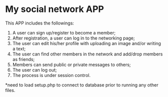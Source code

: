 # My social network APP
This APP includes the followings:
1. A user can sign up/register to become a member;
2. After registration, a user can log in to the networking page;
3. The user can edit his/her profile with uploading an image and/or writing a text;
4. The user can find other members in the network and add/drop members as friends;
5. Members can send public or private messages to others;
6. The user can log out;
7. The process is under session control.

*need to load setup.php to connect to database prior to running any other files. 

